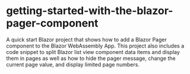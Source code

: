 # getting-started-with-the-blazor-pager-component
A quick start Blazor project that shows how to add a Blazor Pager component to the Blazor WebAssembly App. This project also includes a code snippet to split Blazor list view component data items and display them in pages as well as how to hide the pager message, change the current page value, and display limited page numbers.
